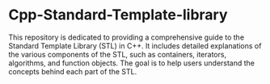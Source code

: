 # Cpp-Standard-Template-library
This repository is dedicated to providing a comprehensive guide to the Standard Template Library (STL) in C++. It includes detailed explanations of the various components of the STL, such as containers, iterators, algorithms, and function objects. The goal is to help users understand the concepts behind each part of the STL.
